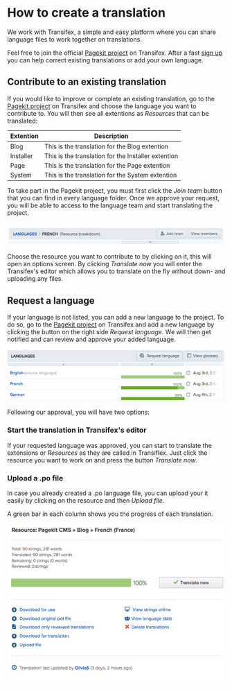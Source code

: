 # How to create a translation

<p class="uk-article-lead">We work with Transifex, a simple and easy platform where you can share language files to work together on translations.</p>

Feel free to join the official [Pagekit project](http://www.transifex.com/organization/pagekit/) on Transifex. After a fast [sign up](http://www.transifex.com/signup/) you can help correct existing translations or add your own language.

## Contribute to an existing translation

If you would like to improve or complete an existing translation, go to the [Pagekit project](http://www.transifex.com/organization/pagekit/) on Transifex and choose the language you want to contribute to. You will then see all extentions as *Resources* that can be translated:

| Extention    | Description |
|--------------|-------------|
| Blog         | This is the translation for the Blog extention |
| Installer    | This is the translation for the Installer extention |
| Page         | This is the translation for the Page extention |
| System       | This is the translation for the System extention |

To take part in the Pagekit project, you must first click the *Join team* button that you can find in every language folder. Once we approve your request, you will be able to access to the language team and start translating the project.

![Join team](images/guide-translation-join.png) 

Choose the resource you want to contribute to by clicking on it, this will open an options screen. By clicking *Translate now* you will enter the Transifex's editor which allows you to translate on the fly without down- and uploading any files.

## Request a language

If your language is not listed, you can add a new language to the project. To do so, go to the [Pagekit project](http://www.transifex.com/organization/pagekit/) on Transifex and add a new language by clicking the button on the right side *Request language*. We will then get notified and can review and approve your added language. 

![Request a language](images/guide-translation-request.png) 

Following our approval, you will have two options:

### Start the translation in Transifex's editor

If your requested language was approved, you can start to translate the extensions or *Resources* as they are called in Transiflex. Just click the resource you want to work on and press the button *Translate now*.

### Upload a .po file
In case you already created a .po language file, you can upload your it easily by clicking on the resource and then *Upload file*.

A green bar in each column shows you the progress of each translation.

![Options](images/guide-translation-options.png)

